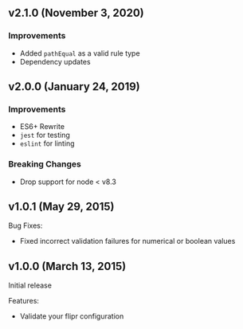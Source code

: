 ## v2.1.0 (November 3, 2020)

### Improvements

- Added `pathEqual` as a valid rule type
- Dependency updates

## v2.0.0 (January 24, 2019)

### Improvements

- ES6+ Rewrite
- `jest` for testing
- `eslint` for linting

### Breaking Changes

- Drop support for node < v8.3

## v1.0.1 (May 29, 2015)

Bug Fixes:

  - Fixed incorrect validation failures for numerical or boolean values

## v1.0.0 (March 13, 2015)

Initial release

Features:

  - Validate your flipr configuration
